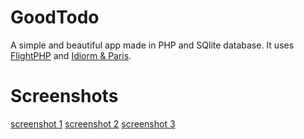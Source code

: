 # GoodTodo

A simple and beautiful app made in PHP and SQlite database. It uses [FlightPHP][1] and [Idiorm & Paris][2].

# Screenshots

[screenshot 1][4]
[screenshot 2][5]
[screenshot 3][6]

  [4]: http://sarfraznawaz.files.wordpress.com/2014/02/localhost-todo-home.png?w=600&h=247
  [5]: http://sarfraznawaz.files.wordpress.com/2014/02/localhost-todo-settings.png?w=600&h=280
  [6]: http://sarfraznawaz.files.wordpress.com/2014/02/localhost-todo-categories.png?w=600&h=280


  [1]: http://flightphp.com/
  [2]: http://j4mie.github.io/idiormandparis/
  [3]: http://sarfraznawaz.wordpress.com/2014/02/23/goodtodo-php-and-sqlite-app/